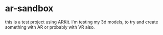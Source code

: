 # ar-sandbox
this is a test project using ARKit. I'm testing my 3d models, to try and create something with AR or probably with VR also.
